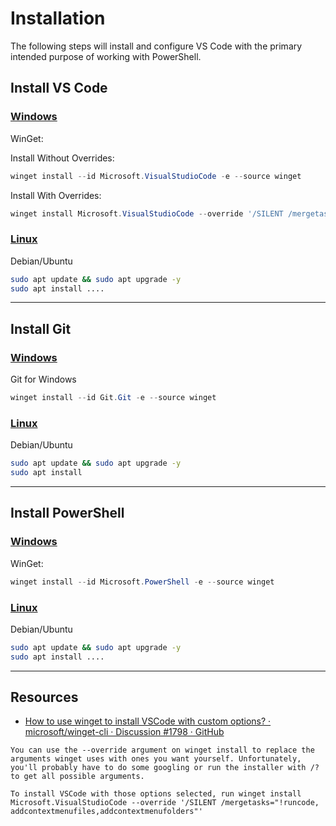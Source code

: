 # Installation

The following steps will install and configure VS Code with the primary intended purpose of working with PowerShell.

## Install VS Code

### [Windows](#tab/vscodewindows)

WinGet:

Install Without Overrides:

```powershell
winget install --id Microsoft.VisualStudioCode -e --source winget
```

Install With Overrides:

```powershell
winget install Microsoft.VisualStudioCode --override '/SILENT /mergetasks="!runcode,addcontextmenufiles,addcontextmenufolders"' 
```

### [Linux](#tab/vscodelinux)

Debian/Ubuntu

```bash
sudo apt update && sudo apt upgrade -y
sudo apt install ....
```

---

## Install Git

### [Windows](#tab/gitwindows)

Git for Windows

```powershell
winget install --id Git.Git -e --source winget
```

### [Linux](#tab/gitlinux)

Debian/Ubuntu

```bash
sudo apt update && sudo apt upgrade -y
sudo apt install 
```

---

## Install PowerShell

### [Windows](#tab/pwshwindows)

WinGet:

```powershell
winget install --id Microsoft.PowerShell -e --source winget
```

### [Linux](#tab/pwshlinux)

Debian/Ubuntu

```bash
sudo apt update && sudo apt upgrade -y
sudo apt install ....
```

---

## Resources

- [How to use winget to install VSCode with custom options? · microsoft/winget-cli · Discussion #1798 · GitHub](https://github.com/microsoft/winget-cli/discussions/1798)

```text
You can use the --override argument on winget install to replace the arguments winget uses with ones you want yourself. Unfortunately, you'll probably have to do some googling or run the installer with /? to get all possible arguments.

To install VSCode with those options selected, run winget install Microsoft.VisualStudioCode --override '/SILENT /mergetasks="!runcode,     addcontextmenufiles,addcontextmenufolders"'
```
